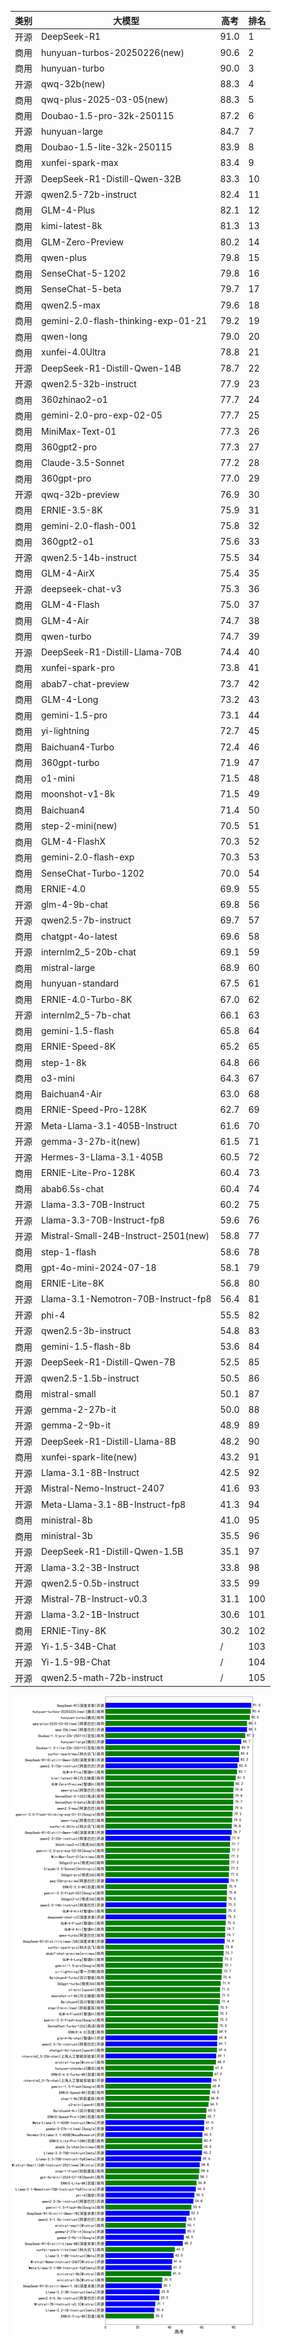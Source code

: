 
| 类别 | 大模型                         | 高考 | 排名 |
|-----|------------------------------|---------|----|
|开源|DeepSeek-R1|91.0|1|
|商用|hunyuan-turbos-20250226(new)|90.6|2|
|商用|hunyuan-turbo|90.0|3|
|开源|qwq-32b(new)|88.3|4|
|商用|qwq-plus-2025-03-05(new)|88.3|5|
|商用|Doubao-1.5-pro-32k-250115|87.2|6|
|开源|hunyuan-large|84.7|7|
|商用|Doubao-1.5-lite-32k-250115|83.9|8|
|商用|xunfei-spark-max|83.4|9|
|开源|DeepSeek-R1-Distill-Qwen-32B|83.3|10|
|开源|qwen2.5-72b-instruct|82.4|11|
|商用|GLM-4-Plus|82.1|12|
|商用|kimi-latest-8k|81.3|13|
|商用|GLM-Zero-Preview|80.2|14|
|商用|qwen-plus|79.8|15|
|商用|SenseChat-5-1202|79.8|16|
|商用|SenseChat-5-beta|79.7|17|
|商用|qwen2.5-max|79.6|18|
|商用|gemini-2.0-flash-thinking-exp-01-21|79.2|19|
|商用|qwen-long|79.0|20|
|商用|xunfei-4.0Ultra|78.8|21|
|开源|DeepSeek-R1-Distill-Qwen-14B|78.7|22|
|开源|qwen2.5-32b-instruct|77.9|23|
|商用|360zhinao2-o1|77.7|24|
|商用|gemini-2.0-pro-exp-02-05|77.7|25|
|商用|MiniMax-Text-01|77.3|26|
|商用|360gpt2-pro|77.3|27|
|商用|Claude-3.5-Sonnet|77.2|28|
|商用|360gpt-pro|77.0|29|
|开源|qwq-32b-preview|76.9|30|
|商用|ERNIE-3.5-8K|75.9|31|
|商用|gemini-2.0-flash-001|75.8|32|
|商用|360gpt2-o1|75.6|33|
|开源|qwen2.5-14b-instruct|75.5|34|
|商用|GLM-4-AirX|75.4|35|
|开源|deepseek-chat-v3|75.3|36|
|商用|GLM-4-Flash|75.0|37|
|商用|GLM-4-Air|74.7|38|
|商用|qwen-turbo|74.7|39|
|开源|DeepSeek-R1-Distill-Llama-70B|74.4|40|
|商用|xunfei-spark-pro|73.8|41|
|商用|abab7-chat-preview|73.7|42|
|商用|GLM-4-Long|73.2|43|
|商用|gemini-1.5-pro|73.1|44|
|商用|yi-lightning|72.7|45|
|商用|Baichuan4-Turbo|72.4|46|
|商用|360gpt-turbo|71.9|47|
|商用|o1-mini|71.5|48|
|商用|moonshot-v1-8k|71.5|49|
|商用|Baichuan4|71.4|50|
|商用|step-2-mini(new)|70.5|51|
|商用|GLM-4-FlashX|70.3|52|
|商用|gemini-2.0-flash-exp|70.3|53|
|商用|SenseChat-Turbo-1202|70.0|54|
|商用|ERNIE-4.0|69.9|55|
|开源|glm-4-9b-chat|69.8|56|
|开源|qwen2.5-7b-instruct|69.7|57|
|商用|chatgpt-4o-latest|69.6|58|
|开源|internlm2_5-20b-chat|69.1|59|
|商用|mistral-large|68.9|60|
|商用|hunyuan-standard|67.5|61|
|商用|ERNIE-4.0-Turbo-8K|67.0|62|
|开源|internlm2_5-7b-chat|66.1|63|
|商用|gemini-1.5-flash|65.8|64|
|商用|ERNIE-Speed-8K|65.2|65|
|商用|step-1-8k|64.8|66|
|商用|o3-mini|64.3|67|
|商用|Baichuan4-Air|63.0|68|
|商用|ERNIE-Speed-Pro-128K|62.7|69|
|开源|Meta-Llama-3.1-405B-Instruct|61.6|70|
|开源|gemma-3-27b-it(new)|61.5|71|
|开源|Hermes-3-Llama-3.1-405B|60.5|72|
|商用|ERNIE-Lite-Pro-128K|60.4|73|
|商用|abab6.5s-chat|60.4|74|
|开源|Llama-3.3-70B-Instruct|60.2|75|
|开源|Llama-3.3-70B-Instruct-fp8|59.6|76|
|开源|Mistral-Small-24B-Instruct-2501(new)|58.8|77|
|商用|step-1-flash|58.6|78|
|商用|gpt-4o-mini-2024-07-18|58.1|79|
|商用|ERNIE-Lite-8K|56.8|80|
|开源|Llama-3.1-Nemotron-70B-Instruct-fp8|56.4|81|
|开源|phi-4|55.5|82|
|开源|qwen2.5-3b-instruct|54.8|83|
|商用|gemini-1.5-flash-8b|53.6|84|
|开源|DeepSeek-R1-Distill-Qwen-7B|52.5|85|
|开源|qwen2.5-1.5b-instruct|50.5|86|
|商用|mistral-small|50.1|87|
|开源|gemma-2-27b-it|50.0|88|
|开源|gemma-2-9b-it|48.9|89|
|开源|DeepSeek-R1-Distill-Llama-8B|48.2|90|
|商用|xunfei-spark-lite(new)|43.2|91|
|开源|Llama-3.1-8B-Instruct|42.5|92|
|开源|Mistral-Nemo-Instruct-2407|41.6|93|
|开源|Meta-Llama-3.1-8B-Instruct-fp8|41.3|94|
|商用|ministral-8b|41.0|95|
|商用|ministral-3b|35.5|96|
|开源|DeepSeek-R1-Distill-Qwen-1.5B|35.1|97|
|开源|Llama-3.2-3B-Instruct|33.8|98|
|开源|qwen2.5-0.5b-instruct|33.5|99|
|开源|Mistral-7B-Instruct-v0.3|31.1|100|
|开源|Llama-3.2-1B-Instruct|30.6|101|
|商用|ERNIE-Tiny-8K|30.2|102|
|开源|Yi-1.5-34B-Chat|/|103|
|开源|Yi-1.5-9B-Chat|/|104|
|开源|qwen2.5-math-72b-instruct|/|105|


![lin](../pic/高考.png)
